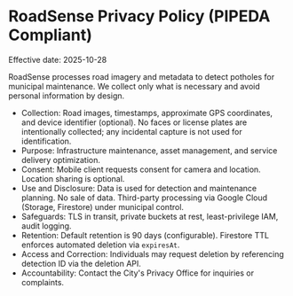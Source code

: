# RoadSense Privacy Policy (PIPEDA Compliant)

Effective date: 2025-10-28

RoadSense processes road imagery and metadata to detect potholes for municipal maintenance. We collect only what is necessary and avoid personal information by design.

- Collection: Road images, timestamps, approximate GPS coordinates, and device identifier (optional). No faces or license plates are intentionally collected; any incidental capture is not used for identification.
- Purpose: Infrastructure maintenance, asset management, and service delivery optimization.
- Consent: Mobile client requests consent for camera and location. Location sharing is optional.
- Use and Disclosure: Data is used for detection and maintenance planning. No sale of data. Third-party processing via Google Cloud (Storage, Firestore) under municipal control.
- Safeguards: TLS in transit, private buckets at rest, least-privilege IAM, audit logging.
- Retention: Default retention is 90 days (configurable). Firestore TTL enforces automated deletion via `expiresAt`.
- Access and Correction: Individuals may request deletion by referencing detection ID via the deletion API.
- Accountability: Contact the City's Privacy Office for inquiries or complaints.
